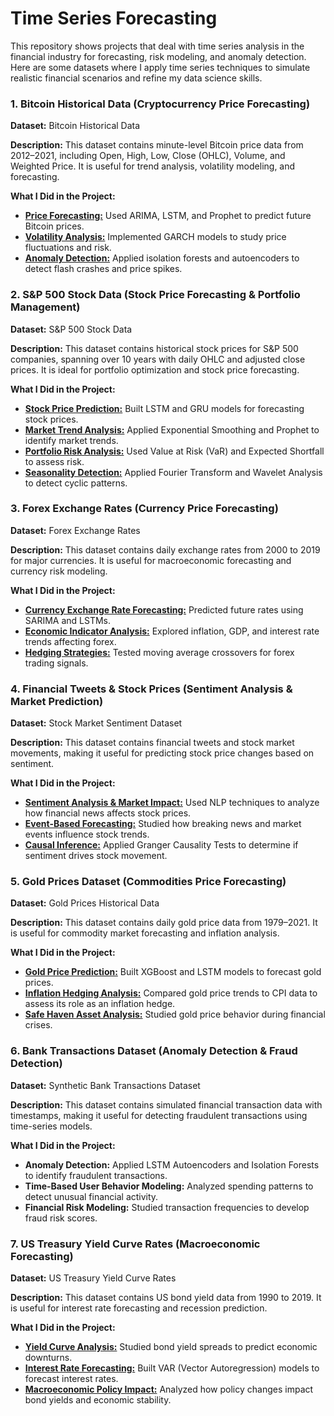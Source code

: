# Time Series Forecasting

This repository shows projects that deal with time series analysis in the financial industry for forecasting, risk modeling, and anomaly detection. Here are some datasets where I apply time series techniques to simulate realistic financial scenarios and refine my data science skills.

### 1. Bitcoin Historical Data (Cryptocurrency Price Forecasting)

**Dataset:** Bitcoin Historical Data

**Description:** This dataset contains minute-level Bitcoin price data from 2012–2021, including Open, High, Low, Close (OHLC), Volume, and Weighted Price. It is useful for trend analysis, volatility modeling, and forecasting.

**What I Did in the Project:**

- **[Price Forecasting:](https://github.com/MiltonGreat/Gold-Price-Prediction.git)** Used ARIMA, LSTM, and Prophet to predict future Bitcoin prices.
- **[Volatility Analysis:](https://github.com/MiltonGreat/Bitcoin-Volatility-Analysis.git)** Implemented GARCH models to study price fluctuations and risk.
- **[Anomaly Detection:](https://github.com/MiltonGreat/Bitcoin-Anomaly-Detection.git)** Applied isolation forests and autoencoders to detect flash crashes and price spikes.

### 2. S&P 500 Stock Data (Stock Price Forecasting & Portfolio Management)

**Dataset:** S&P 500 Stock Data

**Description:** This dataset contains historical stock prices for S&P 500 companies, spanning over 10 years with daily OHLC and adjusted close prices. It is ideal for portfolio optimization and stock price forecasting.

**What I Did in the Project:**

- **[Stock Price Prediction:](https://github.com/MiltonGreat/Stock-Price-Prediction-Using-LSTM-and-GRU-Models.git)** Built LSTM and GRU models for forecasting stock prices.
- **[Market Trend Analysis:](https://github.com/MiltonGreat/Market-Trend-Analysis.git)** Applied Exponential Smoothing and Prophet to identify market trends.
- **[Portfolio Risk Analysis:](https://github.com/MiltonGreat/Portfolio-Risk-Analysis.git)** Used Value at Risk (VaR) and Expected Shortfall to assess risk.
- **[Seasonality Detection:](https://github.com/MiltonGreat/Seasonality-Detection.git)** Applied Fourier Transform and Wavelet Analysis to detect cyclic patterns.

### 3. Forex Exchange Rates (Currency Price Forecasting)

**Dataset:** Forex Exchange Rates

**Description:** This dataset contains daily exchange rates from 2000 to 2019 for major currencies. It is useful for macroeconomic forecasting and currency risk modeling.

**What I Did in the Project:**

- **[Currency Exchange Rate Forecasting:](https://github.com/MiltonGreat/Currency-Exchange-Rate-Forecasting.git)** Predicted future rates using SARIMA and LSTMs.
- **[Economic Indicator Analysis:](https://github.com/MiltonGreat/Economic-Indicator-Analysis.git)** Explored inflation, GDP, and interest rate trends affecting forex.
- **[Hedging Strategies:](https://github.com/MiltonGreat/Hedging-Strategies.git)** Tested moving average crossovers for forex trading signals.

### 4. Financial Tweets & Stock Prices (Sentiment Analysis & Market Prediction)

**Dataset:** Stock Market Sentiment Dataset

**Description:** This dataset contains financial tweets and stock market movements, making it useful for predicting stock price changes based on sentiment.

**What I Did in the Project:**

- **[Sentiment Analysis & Market Impact:](https://github.com/MiltonGreat/Sentiment-Analysis-Market-Impact.git)** Used NLP techniques to analyze how financial news affects stock prices.
- **[Event-Based Forecasting:](https://github.com/MiltonGreat/Event-Based-Forecasting-of-Stock-Market-Movements.git)** Studied how breaking news and market events influence stock trends.
- **[Causal Inference:](https://github.com/MiltonGreat/Causal-Inference.git)** Applied Granger Causality Tests to determine if sentiment drives stock movement.

### 5. Gold Prices Dataset (Commodities Price Forecasting)

**Dataset:** Gold Prices Historical Data

**Description:** This dataset contains daily gold price data from 1979–2021. It is useful for commodity market forecasting and inflation analysis.

**What I Did in the Project:**

- **[Gold Price Prediction:](https://github.com/MiltonGreat/Gold-Price-Prediction)** Built XGBoost and LSTM models to forecast gold prices.
- **[Inflation Hedging Analysis:](https://github.com/MiltonGreat/Inflation-Hedging-Analysis.git)** Compared gold price trends to CPI data to assess its role as an inflation hedge.
- **[Safe Haven Asset Analysis:](https://github.com/MiltonGreat/Gold-Price-Behavior-.git)** Studied gold price behavior during financial crises.

### 6. Bank Transactions Dataset (Anomaly Detection & Fraud Detection)

**Dataset:** Synthetic Bank Transactions Dataset

**Description:** This dataset contains simulated financial transaction data with timestamps, making it useful for detecting fraudulent transactions using time-series models.

**What I Did in the Project:**

- **Anomaly Detection:** Applied LSTM Autoencoders and Isolation Forests to identify fraudulent transactions.
- **Time-Based User Behavior Modeling:** Analyzed spending patterns to detect unusual financial activity.
- **Financial Risk Modeling:** Studied transaction frequencies to develop fraud risk scores.

### 7. US Treasury Yield Curve Rates (Macroeconomic Forecasting)

**Dataset:** US Treasury Yield Curve Rates

**Description:** This dataset contains US bond yield data from 1990 to 2019. It is useful for interest rate forecasting and recession prediction.

**What I Did in the Project:**

- **[Yield Curve Analysis:](https://github.com/MiltonGreat/Yield-Curve-Analysis.git)** Studied bond yield spreads to predict economic downturns.
- **[Interest Rate Forecasting:](https://github.com/MiltonGreat/Interest-Rate-Forecasting.git)** Built VAR (Vector Autoregression) models to forecast interest rates.
- **[Macroeconomic Policy Impact:](https://github.com/MiltonGreat/Policy-Impact-on-Bond-Yields.git)** Analyzed how policy changes impact bond yields and economic stability.
